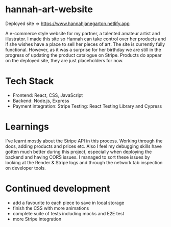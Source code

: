 # hannah-art-website

Deployed site => https://www.hannahjanegarton.netlify.app

A e-commerce style website for my partner, a talented amateur artist and illustrator. I made this site so Hannah can take control over her products and if she wishes have a place to sell her pieces of art. 
The site is currently fully functional. However, as it was a surprise for her birthday we are still in the progress of updating the product catalogue on Stripe. Products do appear on the deployed site, they are just placeholders for now.

# Tech Stack

- Frontend: React, CSS, JavaScript
- Backend: Node.js, Express
- Payment integration: Stripe
Testing: React Testing Library and Cypress

# Learnings

I've learnt mostly about the Stripe API in this process. Working through the docs, adding products and prices etc. 
Also I feel my debugging skills have gotten much better during this project, especially when deploying the backend and having CORS issues. I managed to sort these issues by looking at the Render & Stripe logs and through the network tab inspection on developer tools. 

# Continued development

- add a favourite to each piece to save in local storage
- finish the CSS with more animations
- complete suite of tests including mocks and E2E test
- more Stripe integration



